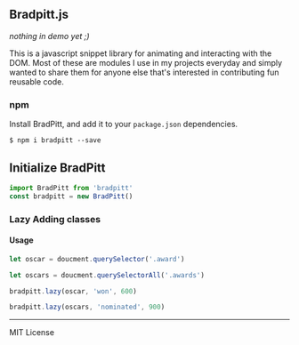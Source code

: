 ## Bradpitt.js

_nothing in demo yet ;)_

This is a javascript snippet library for animating and interacting with the DOM. Most of these are modules I use in my projects everyday and simply wanted to share them for anyone else that's interested in contributing fun reusable code.

### npm

Install BradPitt, and add it to your `package.json` dependencies.

```
$ npm i bradpitt --save
```


## Initialize BradPitt

```javascript
import BradPitt from 'bradpitt'
const bradpitt = new BradPitt()
```

### Lazy Adding classes

#### Usage

```javascript
let oscar = doucment.querySelector('.award')

let oscars = doucment.querySelectorAll('.awards')

bradpitt.lazy(oscar, 'won', 600)

bradpitt.lazy(oscars, 'nominated', 900)
```

* * *
 MIT License
